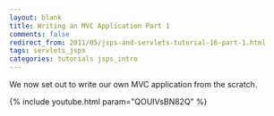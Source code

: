 ```yaml
---           
layout: blank
title: Writing an MVC Application Part 1
comments: false
redirect_from: 2011/05/jsps-and-servlets-tutorial-16-part-1.html
tags: servlets_jsps
categories: tutorials jsps_intro
---
```


We now set out to write our own MVC application from the scratch.

{% include youtube.html param="QOUIVsBN82Q" %}